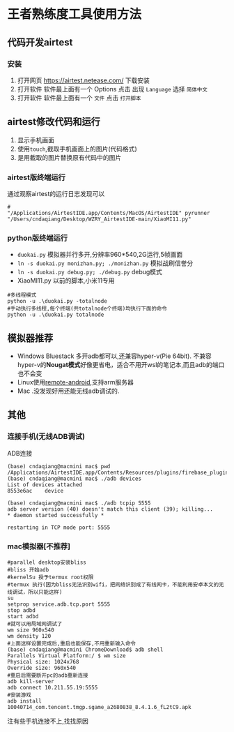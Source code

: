 # 王者熟练度工具使用方法

## 代码开发airtest

### 安装

1. 打开网页 https://airtest.netease.com/ 下载安装
2. 打开软件 软件最上面有一个 Options 点击 出现 `Language` 选择 `简体中文`
3. 打开软件 软件最上面有一个 `文件` 点击 `打开脚本`

## airtest修改代码和运行
1. 显示手机画面
2. 使用`touch`,截取手机画面上的图片(代码格式)
3. 是用截取的图片替换原有代码中的图片

### airtest版终端运行
通过观察airtest的运行日志发现可以
```
#
"/Applications/AirtestIDE.app/Contents/MacOS/AirtestIDE" pyrunner "/Users/cndaqiang/Desktop/WZRY_AirtestIDE-main/XiaoMI11.py" 
```

### python版终端运行
- `duokai.py` 模拟器并行多开,分辨率960*540,2G运行,5帧画面
- `ln -s duokai.py monizhan.py; ./monizhan.py` 模拟战刷信誉分
- `ln -s duokai.py debug.py; ./debug.py` debug模式
- XiaoMI11.py 以前的脚本,小米11专用

```
#多线程模式
python -u .\duokai.py -totalnode
#手动执行多线程,每个终端(共totalnode个终端)均执行下面的命令
python -u .\duokai.py totalnode
```


## 模拟器推荐
- Windows Bluestack 多开adb都可以,还兼容hyper-v(Pie 64bit).  不兼容hyper-v的**Nougat模式**好像更省电，适合不用开wsl的笔记本,而且adb的端口也不会变
- Linux使用[remote-android](https://github.com/remote-android/),支持arm服务器
- Mac .没发现好用还能无线adb调试的.

## 其他
### 连接手机(无线ADB调试)
ADB连接
```
(base) cndaqiang@macmini mac$ pwd
/Applications/AirtestIDE.app/Contents/Resources/plugins/firebase_plugin/tool/copy_app/airtest/core/android/static/adb/mac
(base) cndaqiang@macmini mac$ ./adb devices
List of devices attached
8553e6ac	device

(base) cndaqiang@macmini mac$ ./adb tcpip 5555
adb server version (40) doesn't match this client (39); killing...
* daemon started successfully *

restarting in TCP mode port: 5555
```

### mac模拟器[不推荐]
```
#parallel desktop安装bliss
#bliss 开始adb
#kernelSu 授予termux root权限
#termux 执行(因为bliss无法识别wifi，把网络识别成了有线网卡，不能利用安卓本文的无线调试，所以只能这样)
su
setprop service.adb.tcp.port 5555
stop adbd
start adbd
#就可以用局域网调试了
wm size 960x540
wm density 120
#上面这样设置完成后,重启也能保存,不用重新输入命令
(base) cndaqiang@macmini ChromeDownload$ adb shell
Parallels Virtual Platform:/ $ wm size
Physical size: 1024x768
Override size: 960x540
#重启后需要断开pc的adb重新连接
adb kill-server
adb connect 10.211.55.19:5555
#安装游戏
adb install 10040714_com.tencent.tmgp.sgame_a2680838_8.4.1.6_fL2tC9.apk
```

注有些手机连接不上,找找原因